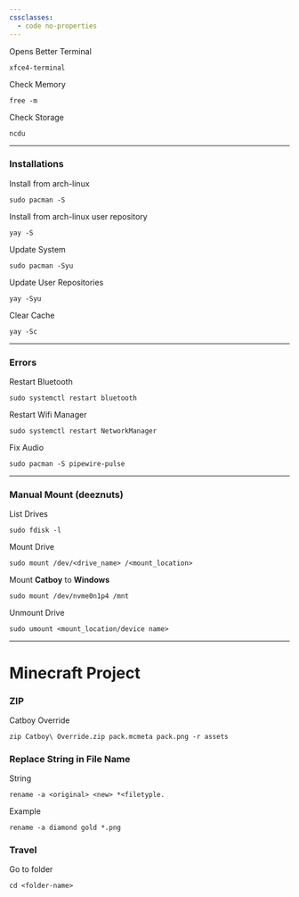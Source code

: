 ```yaml
---
cssclasses:
  - code no-properties
---
```

Opens Better Terminal
```
xfce4-terminal
```
Check Memory
```
free -m
```
Check Storage
```
ncdu
```
- - -
### Installations
Install from arch-linux
```
sudo pacman -S
```
Install from arch-linux user repository
```
yay -S
```
Update System
```
sudo pacman -Syu
```
Update User Repositories
```
yay -Syu
```
Clear Cache
```
yay -Sc
```
- - -
### Errors
Restart Bluetooth
```
sudo systemctl restart bluetooth 
```
Restart Wifi Manager
```
sudo systemctl restart NetworkManager
```
Fix Audio
```
sudo pacman -S pipewire-pulse
```
- - -
### Manual Mount (deeznuts)
List Drives
```
sudo fdisk -l
```
Mount Drive
```
sudo mount /dev/<drive_name> /<mount_location>
```
Mount **Catboy** to **Windows**
```
sudo mount /dev/nvme0n1p4 /mnt
```
Unmount Drive
```
sudo umount <mount_location/device name>
```
---
# Minecraft Project
### ZIP
Catboy Override
```
zip Catboy\ Override.zip pack.mcmeta pack.png -r assets
```
### Replace String in File Name
String
```
rename -a <original> <new> *<filetyple.
```
Example
```
rename -a diamond gold *.png
```
### Travel
Go to folder
```
cd <folder-name>
```